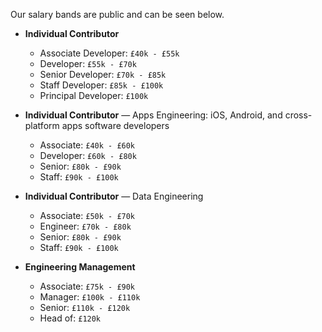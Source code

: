 Our salary bands are public and can be seen below.

* **Individual Contributor**

    *  Associate Developer: `£40k - £55k` 
    *  Developer: `£55k - £70k` 
    *  Senior Developer: `£70k - £85k`
    *  Staff Developer: `£85k - £100k`
    *  Principal Developer: `£100k` 


* **Individual Contributor** — Apps Engineering: iOS, Android, and cross-platform apps software developers

    *  Associate: `£40k - £60k` 
    *  Developer: `£60k - £80k` 
    *  Senior: `£80k - £90k`
    *  Staff: `£90k - £100k`  


* **Individual Contributor** — Data Engineering

    *  Associate: `£50k - £70k` 
    *  Engineer: `£70k - £80k` 
    *  Senior: `£80k - £90k`
    *  Staff: `£90k - £100k`


* **Engineering Management**

    *  Associate: `£75k - £90k` 
    *  Manager: `£100k - £110k` 
    *  Senior: `£110k - £120k`
    *  Head of: `£120k`



